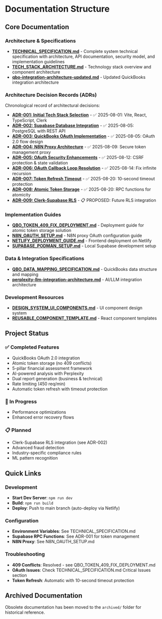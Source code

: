 # Documentation Structure

## Core Documentation

### Architecture & Specifications
- **[TECHNICAL_SPECIFICATION.md](TECHNICAL_SPECIFICATION.md)** - Complete system technical specification with architecture, API documentation, security model, and implementation guidelines
- **[TECH_STACK_ARCHITECTURE.md](TECH_STACK_ARCHITECTURE.md)** - Technology stack overview and component architecture
- **[qbo-integration-architecture-updated.md](qbo-integration-architecture-updated.md)** - Updated QuickBooks integration architecture

### Architecture Decision Records (ADRs)

Chronological record of architectural decisions:

- **[ADR-001: Initial Tech Stack Selection](adr/001-initial-tech-stack-selection.md)** - ✅ 2025-08-01: Vite, React, TypeScript, Clerk
- **[ADR-002: Supabase Database Integration](adr/002-supabase-database-integration.md)** - ✅ 2025-08-05: PostgreSQL with REST API
- **[ADR-003: QuickBooks OAuth Implementation](adr/003-quickbooks-oauth-implementation.md)** - ✅ 2025-08-05: OAuth 2.0 flow design
- **[ADR-004: N8N Proxy Architecture](adr/004-n8n-proxy-architecture.md)** - ✅ 2025-08-09: Secure token management proxy
- **[ADR-005: OAuth Security Enhancements](adr/005-oauth-security-enhancements.md)** - ✅ 2025-08-12: CSRF protection & state validation
- **[ADR-006: OAuth Callback Loop Resolution](adr/006-oauth-callback-loop-resolution.md)** - ✅ 2025-08-14: Fix infinite recursion
- **[ADR-007: Token Refresh Timeout](adr/007-token-refresh-timeout-protection.md)** - ✅ 2025-08-20: 10-second timeout protection
- **[ADR-008: Atomic Token Storage](adr/008-qbo-token-storage-atomic-operations.md)** - ✅ 2025-08-20: RPC functions for atomicity
- **[ADR-009: Clerk-Supabase RLS](adr/009-clerk-supabase-rls-integration.md)** - 📋 PROPOSED: Future RLS integration

### Implementation Guides
- **[QBO_TOKEN_409_FIX_DEPLOYMENT.md](QBO_TOKEN_409_FIX_DEPLOYMENT.md)** - Deployment guide for atomic token storage solution
- **[N8N_OAUTH_SETUP.md](N8N_OAUTH_SETUP.md)** - N8N proxy OAuth configuration guide
- **[NETLIFY_DEPLOYMENT_GUIDE.md](NETLIFY_DEPLOYMENT_GUIDE.md)** - Frontend deployment on Netlify
- **[SUPABASE_PODMAN_SETUP.md](SUPABASE_PODMAN_SETUP.md)** - Local Supabase development setup

### Data & Integration Specifications
- **[QBO_DATA_MAPPING_SPECIFICATION.md](QBO_DATA_MAPPING_SPECIFICATION.md)** - QuickBooks data structure and mapping
- **[perplexity-llm-integration-architecture.md](perplexity-llm-integration-architecture.md)** - AI/LLM integration architecture

### Development Resources
- **[DESIGN_SYSTEM_UI_COMPONENTS.md](DESIGN_SYSTEM_UI_COMPONENTS.md)** - UI component design system
- **[REUSABLE_COMPONENT_TEMPLATE.md](REUSABLE_COMPONENT_TEMPLATE.md)** - React component templates

## Project Status

### ✅ Completed Features
- QuickBooks OAuth 2.0 integration
- Atomic token storage (no 409 conflicts)
- 5-pillar financial assessment framework
- AI-powered analysis with Perplexity
- Dual report generation (business & technical)
- Rate limiting (450 req/min)
- Automatic token refresh with timeout protection

### 🚧 In Progress
- Performance optimizations
- Enhanced error recovery flows

### 📋 Planned
- Clerk-Supabase RLS integration (see ADR-002)
- Advanced fraud detection
- Industry-specific compliance rules
- ML pattern recognition

## Quick Links

### Development
- **Start Dev Server**: `npm run dev`
- **Build**: `npm run build`
- **Deploy**: Push to main branch (auto-deploy via Netlify)

### Configuration
- **Environment Variables**: See TECHNICAL_SPECIFICATION.md
- **Supabase RPC Functions**: See ADR-001 for token management
- **N8N Proxy**: See N8N_OAUTH_SETUP.md

### Troubleshooting
- **409 Conflicts**: Resolved - see QBO_TOKEN_409_FIX_DEPLOYMENT.md
- **OAuth Issues**: Check TECHNICAL_SPECIFICATION.md Critical Issues section
- **Token Refresh**: Automatic with 10-second timeout protection

## Archived Documentation

Obsolete documentation has been moved to the `archived/` folder for historical reference.